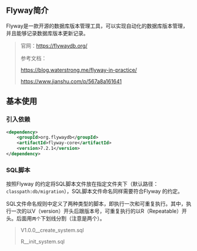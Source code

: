 ## Flyway简介

Flyway是一款开源的数据库版本管理工具，可以实现自动化的数据库版本管理，并且能够记录数据库版本更新记录。

> 官网：https://flywaydb.org/
>
> 参考文档：
>
> https://blog.waterstrong.me/flyway-in-practice/
>
> https://www.jianshu.com/p/567a8a161641



## 基本使用

### 引入依赖

~~~xml
<dependency>
    <groupId>org.flywaydb</groupId>
    <artifactId>flyway-core</artifactId>
    <version>7.2.1</version>
</dependency>
~~~



### SQL脚本

按照Flyway 的约定将SQL脚本文件放在指定文件夹下（默认路径：`classpath:db/migration`），SQL脚本文件命名同样需要符合Flyway 的约定。

SQL文件命名规则中定义了两种类型的脚本，即执行一次和可重复执行。其中，执行一次的以V（version）开头后跟版本号，可重复执行的以R（Repeatable）开头。后面用`两个`下划线分割（注意是两个）。

> V1.0.0__create_system.sql
>
> R__init_system.sql
